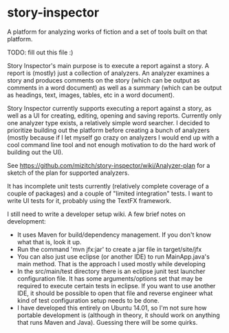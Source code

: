# story-inspector
A platform for analyzing works of fiction and a set of tools built on that platform.

TODO: fill out this file :)

Story Inspector's main purpose is to execute a report against a story. A report is (mostly) just a collection of analyzers. An analyzer examines a story and produces comments on the story (which can be output as comments in a word document) as well as a summary (which can be output as headings, text, images, tables, etc in a word document). 

Story Inspector currently supports executing a report against a story, as well as a UI for creating, editing, opening and saving reports. Currently only one analyzer type exists, a relatively simple word searcher. I decided to prioritize building out the platform before creating a bunch of analyzers (mostly because if I let myself go crazy on analyzers I would end up with a cool command line tool and not enough motivation to do the hard work of building out the UI).

See https://github.com/mizitch/story-inspector/wiki/Analyzer-plan for a sketch of the plan for supported analyzers.

It has incomplete unit tests currently (relatively complete coverage of a couple of packages) and a couple of "limited integration" tests. I want to write UI tests for it, probably using the TextFX framework.

I still need to write a developer setup wiki. A few brief notes on development:
* It uses Maven for build/dependency management. If you don't know what that is, look it up.
* Run the command 'mvn jfx:jar' to create a jar file in target/site/jfx
* You can also just use eclipse (or another IDE) to run MainApp.java's main method. That is the approach I used mostly while developing
* In the src/main/test directory there is an eclipse junit test launcher configuration file. It has some arguments/options set that may be required to execute certain tests in eclipse. If you want to use another IDE, it should be possible to open that file and reverse engineer what kind of test configuration setup needs to be done.
* I have developed this entirely on Ubuntu 14.01, so I'm not sure how portable development is (although in theory, it should work on anything that runs Maven and Java). Guessing there will be some quirks.

